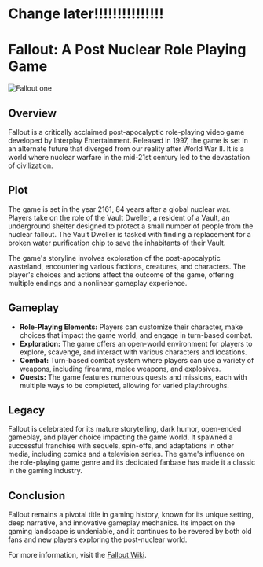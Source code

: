 # Change later!!!!!!!!!!!!!!!
# Fallout: A Post Nuclear Role Playing Game

![Fallout one](https://store-images.s-microsoft.com/image/apps.2234.13991296281172164.911bd54e-5f10-4b33-9849-cdf702cd4309.81987957-8bf6-40be-aa29-3aa82a20831f?q=90&w=480&h=270)

## Overview

Fallout is a critically acclaimed post-apocalyptic role-playing video game developed by Interplay Entertainment. Released in 1997, the game is set in an alternate future that diverged from our reality after World War II. It is a world where nuclear warfare in the mid-21st century led to the devastation of civilization.

## Plot

The game is set in the year 2161, 84 years after a global nuclear war. Players take on the role of the Vault Dweller, a resident of a Vault, an underground shelter designed to protect a small number of people from the nuclear fallout. The Vault Dweller is tasked with finding a replacement for a broken water purification chip to save the inhabitants of their Vault.

The game's storyline involves exploration of the post-apocalyptic wasteland, encountering various factions, creatures, and characters. The player's choices and actions affect the outcome of the game, offering multiple endings and a nonlinear gameplay experience.

## Gameplay

- **Role-Playing Elements:** Players can customize their character, make choices that impact the game world, and engage in turn-based combat.
- **Exploration:** The game offers an open-world environment for players to explore, scavenge, and interact with various characters and locations.
- **Combat:** Turn-based combat system where players can use a variety of weapons, including firearms, melee weapons, and explosives.
- **Quests:** The game features numerous quests and missions, each with multiple ways to be completed, allowing for varied playthroughs.

## Legacy

Fallout is celebrated for its mature storytelling, dark humor, open-ended gameplay, and player choice impacting the game world. It spawned a successful franchise with sequels, spin-offs, and adaptations in other media, including comics and a television series. The game's influence on the role-playing game genre and its dedicated fanbase has made it a classic in the gaming industry.

## Conclusion

Fallout remains a pivotal title in gaming history, known for its unique setting, deep narrative, and innovative gameplay mechanics. Its impact on the gaming landscape is undeniable, and it continues to be revered by both old fans and new players exploring the post-nuclear world.

For more information, visit the [Fallout Wiki](https://fallout.fandom.com/wiki/Fallout_Wiki).